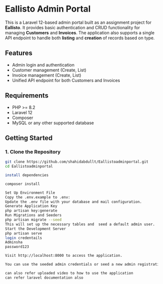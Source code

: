 # Eallisto Admin Portal

This is a Laravel 12-based admin portal built as an assignment project for **Eallisto**. It provides basic authentication and CRUD functionality for managing **Customers** and **Invoices**. The application also supports a single API endpoint to handle both **listing** and **creation** of records based on type.

## Features

- Admin login and authentication
- Customer management (Create, List)
- Invoice management (Create, List)
- Unified API endpoint for both Customers and Invoices

## Requirements

- PHP >= 8.2
- Laravel 12
- Composer
- MySQL or any other supported database


## Getting Started

### 1. Clone the Repository

```bash
git clone https://github.com/shahidabdullt/Eallistoadminportal.git
cd Eallistoadminportal

install dependencies

composer install

Set Up Environment File
Copy the .env.example to .env:
Update the .env file with your database and mail configuration.
Generate Application Key
php artisan key:generate
Run Migrations and Seeders
php artisan migrate --seed
This will set up the necessary tables and  seed a default admin user.
Start the Development Server
php artisan serve
login credentails
Adminsha
password123

Visit http://localhost:8000 to access the application.

You can use the seeded admin credentials or seed a new admin registration is not added to this application

can also refer uploaded video to how to use the application
can refer laravel documentation also